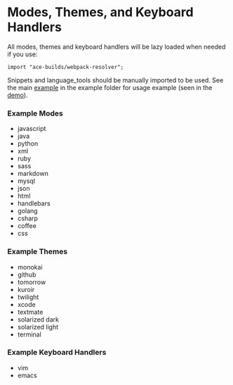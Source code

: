 # Modes, Themes, and Keyboard Handlers

All modes, themes and keyboard handlers will be lazy loaded when needed if you use:

`import "ace-builds/webpack-resolver";`

Snippets and language_tools should be manually imported to be used. See the main [example](../example/index.js) in the example folder for usage example (seen in the [demo](https://manubb.github.io/react-ace-builds)).

### Example Modes

- javascript
- java
- python
- xml
- ruby
- sass
- markdown
- mysql
- json
- html
- handlebars
- golang
- csharp
- coffee
- css

### Example Themes

- monokai
- github
- tomorrow
- kuroir
- twilight
- xcode
- textmate
- solarized dark
- solarized light
- terminal

### Example Keyboard Handlers

- vim
- emacs
